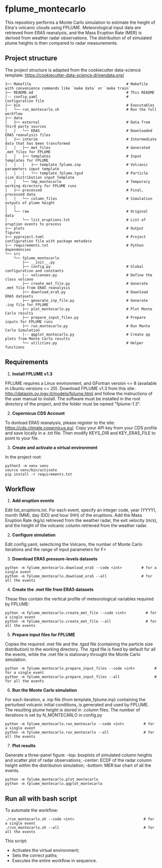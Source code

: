 # fplume_montecarlo

This repository performs a Monte Carlo simulation to estimate the height of Etna's volcanic clouds using FPLUME. Meteorological input data are retrieved from ERA5 reanalysis, and the Mass Eruption Rate (MER) is derived from weather radar observations. The distribution of of simulated plume heights is then compared to radar measurements.

## Project structure

The project structure is adapted from the cookiecutter data-science template:
https://cookiecutter-data-science.drivendata.org/
```
├── Makefile                                            # Makefile with convenience commands like `make data` or `make train`
├── README.md                                           # This README
|-- config.yaml                                         # Configuration file
├── bin                                                 # Executables
│   └── run_montecarlo.sh                               # Run the full workflow
├── data                                                
│   ├── external                                        # Data from third party sources
│   │   └── ERA5                                        # Downloaded ERA5 reanalysis files
│   ├── interim                                         # Intermediate data that has been transformed
│   │   ├── met_files                                   # Generated .met files for FPLUME
│   │   ├── templates                                   # Input templates for FPLUME
│   │   │   ├── template_fplume.inp                     # Volcanic parameters input template
│   │   │   └── template_fplume.tgsd                    # Particle size distribution input template
│   │   └── tmp_montecarlo                              # Temporary working directory for FPLUME runs
│   ├── processed                                       # Final, processed data
│   │   └── column_files                                # Simulation outputs of plume height
│   │  
│   └── raw                                             # Original data
│       └── list_eruptions.txt                          # List of eruption events to process
├── plots                                               # Output figures
├── pyproject.toml                                      # Project configuration file with package metadata
├── requirements.txt                                    # Python dependencies
└── src                                                
    └── fplume_montecarlo                               
        ├── __init__.py                                 
        ├── config.py                                   # Global configuration and constants
        |-- volcanoes.py                                # Define the class volcano
        ├── create_met_file.py                          # Generate .met file from ERA5 reanalysis
        ├── download_era5.py                            # Download ERA5 datasets
        ├── generate_inp_file.py                        # Generate .inp file for FPLUME
        ├── plot_montecarlo.py                          # Plot Monte Carlo results
        ├── prepare_input_files.py                      # Prepare inputs for FPLUME runs
        ├── run_montecarlo.py                           # Run Monte Carlo Simulation
        |-- qqplot_montecarlo.py                        # Create qq plots from Monte Carlo results
        └── utilities.py                                # Helper functions
```
## Requirements

1. **Install FPLUME v1.3**

FPLUME requires a Linux environment, and GFortran version <= 8 (available in Ubuntu versions <= 20). Download FPLUME v1.3 from this site: http://datasim.ov.ingv.it/models/fplume.html and follow the instructions of the user manual to install. The software must be installed in the root directory of the project, and the folder must be named "fplume-1.3".

2. **Copernicus CDS Account** 

To donload ERA5 reanalysis, please register to the site: https://cds.climate.copernicus.eu/. Copy your API key from your CDS profile and save locally in a .txt file. Then modify KEYS_DIR and KEY_ERA5_FILE to point to your file.

3. **Create and activate a virtual environment**

In the project root:
```
python3 -m venv venv
source venv/bin/activate
pip install -r requirements.txt
```
## Workflow
1. **Add eruption events**

Edit list_eruptions.txt. For each event, specify an integer code, year (YYYY), month (MM), day (DD) and hour (HH) of the eruptions. Add the Mass Eruption Rate (kg/s) retrieved from the weather radar, the exit velocity (m/s), and the height of the volcanic column retrieved from the weather radar.

2. **Configure simulation**

Edit config.yaml, selecticing the Volcano, the number of Monte Carlo iterations and the range of input parameters for F>

3. **Download ERA5 pressure-levels datasets**
```
python -m fplume_montecarlo.download_era5 --code <int>         # for a single event
python -m fplume_montecarlo.download_era5 --all                # for all the events
```
4. **Create the .met file from ERA5 datasets**

These files contain the vertical profile of meteorological variables required by FPLUME:
```
python -m fplume_montecarlo.create_met_file --code <int>         # for a single event
python -m fplume_montecarlo.create_met_file --all                # for all the events
```
5. **Prepare input files for FPLUME** 

Copies the required .met file and the .tgsd file (containing the particle size distribution) to the working directory. The .tgsd file is fixed by default for all the events, while the .met file is stationary throught the Monte Carlo simulation.
```
python -m fplume_montecarlo.prepare_input_files --code <int>         # for a single event
python -m fplume_montecarlo.prepare_input_files --all                # for all the events
```
6. **Run the Monte Carlo simulation** 

For each iteration, a .inp file (from template_fplume.inp) containing the perturbed volcanic initial conditions, is generated and used by FPLUME. The resulting plume height is stored in .column files. The number of iterations is set by N_MONTECARLO in config.py
```
python -m fplume_montecarlo.run_montecarlo --code <int>         # for a single event
python -m fplume_montecarlo.run_montecarlo --all                # for all the events
```
7. **Plot results**

Generate a three-panel figure:
-top: boxplots of simulated column heights and scatter plot of radar observations;
-center: ECDF of the radar column height within the distribution simulation;
-bottom: MER bar chart of all the events.
```
python -m fplume_montecarlo.plot_montecarlo
python -m fplume_montecarlo.qqplot_montecarlo
```
## Run all with bash script

To automate the workflow:
```
./run_montecarlo.sh --code <int>                                # for a single event
./run_montecarlo.sh --all                                       # for all the events
```
This script:
- Activates the virtual environment;
- Sets the correct paths;
- Executes the entire workflow in sequence.
